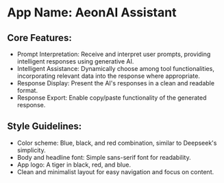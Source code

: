 # **App Name**: AeonAI Assistant

## Core Features:

- Prompt Interpretation: Receive and interpret user prompts, providing intelligent responses using generative AI.
- Intelligent Assistance: Dynamically choose among tool functionalities, incorporating relevant data into the response where appropriate.
- Response Display: Present the AI's responses in a clean and readable format.
- Response Export: Enable copy/paste functionality of the generated response.

## Style Guidelines:

- Color scheme: Blue, black, and red combination, similar to Deepseek's simplicity.
- Body and headline font: Simple sans-serif font for readability.
- App logo: A tiger in black, red, and blue.
- Clean and minimalist layout for easy navigation and focus on content.